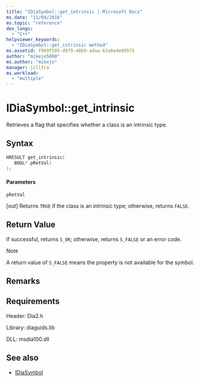 ```yaml
---
title: "IDiaSymbol::get_intrinsic | Microsoft Docs"
ms.date: "11/04/2016"
ms.topic: "reference"
dev_langs:
  - "C++"
helpviewer_keywords:
  - "IDiaSymbol::get_intrinsic method"
ms.assetid: f969f595-d9f9-48b9-adaa-63a6e4e09575
author: "mikejo5000"
ms.author: "mikejo"
manager: jillfra
ms.workload:
  - "multiple"
---
```

# IDiaSymbol::get_intrinsic
Retrieves a flag that specifies whether a class is an intrinsic type.

## Syntax

```C++
HRESULT get_intrinsic( 
   BOOL* pRetVal)
);
```

#### Parameters
 `pRetVal`

[out] Returns `TRUE` if the class is an intrinsic type; otherwise, returns `FALSE`.

## Return Value
 If successful, returns `S_OK`; otherwise, returns `S_FALSE` or an error code.

> [!NOTE]
> A return value of `S_FALSE` means the property is not available for the symbol.

## Remarks

## Requirements
 Header: Dia2.h

 Library: diaguids.lib

 DLL: msdia100.dll

## See also
- [IDiaSymbol](../../debugger/debug-interface-access/idiasymbol.md)